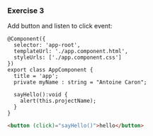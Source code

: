 ### Exercise 3

Add button and listen to click event:

```{TypeScript}
@Component({
  selector: 'app-root',
  templateUrl: './app.component.html',
  styleUrls: ['./app.component.css']
})
export class AppComponent {
  title = 'app';
  private myName : string = "Antoine Caron";

  sayHello():void {
    alert(this.projectName);
  }
}
```

```html
<button (click)="sayHello()">hello</button>
```
